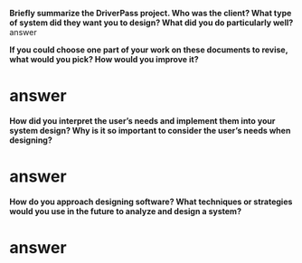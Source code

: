 **Briefly summarize the DriverPass project. Who was the client? What type of system did they want you to design? What did you do particularly well?**
answer

**If you could choose one part of your work on these documents to revise, what would you pick? How would you improve it?**
# answer

**How did you interpret the user’s needs and implement them into your system design? Why is it so important to consider the user’s needs when designing?**
# answer

**How do you approach designing software? What techniques or strategies would you use in the future to analyze and design a system?**
# answer

